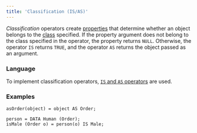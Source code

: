 ```yaml
---
title: 'Classification (IS/AS)'
---
```


*Classification* operators create [properties](Properties.md) that determine whether an object belongs to the [class](Classes.md) specified. If the property argument does not belong to the class specified in the operator, the property returns `NULL`. Otherwise, the operator `IS` returns `TRUE`, and the operator `AS` returns the object passed as an argument.

### Language

To implement classification operators, [`IS` and `AS` operators](IS_AS_operators.md) are used. 

### Examples 

```lsf
asOrder(object) = object AS Order;

person = DATA Human (Order);
isMale (Order o) = person(o) IS Male;
```
